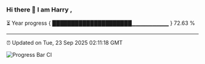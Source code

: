### Hi there 👋 I am Harry , 

⏳ Year progress { █████████████████████▁▁▁▁▁▁▁▁▁ } 72.63 %

---

⏰ Updated on Tue, 23 Sep 2025 02:11:18 GMT

![Progress Bar CI](https://github.com/duykhang68/duykhang68/workflows/Progress%20Bar%20CI/badge.svg)
